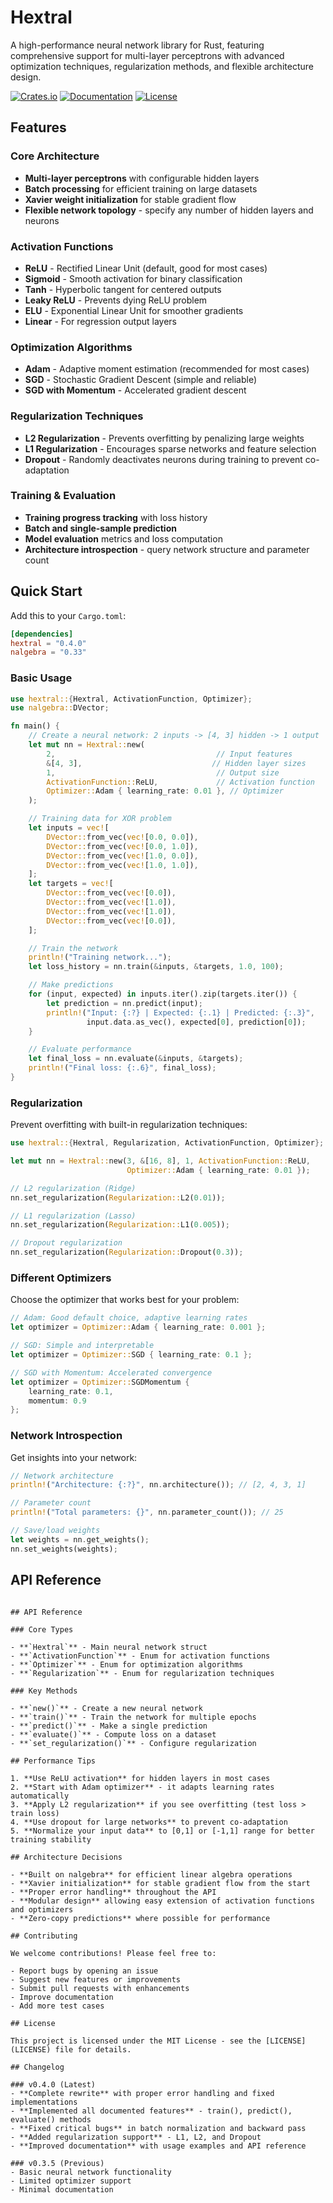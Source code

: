 # Hextral

A high-performance neural network library for Rust, featuring comprehensive support for multi-layer perceptrons with advanced optimization techniques, regularization methods, and flexible architecture design.

[![Crates.io](https://img.shields.io/crates/v/hextral.svg)](https://crates.io/crates/hextral)
[![Documentation](https://docs.rs/hextral/badge.svg)](https://docs.rs/hextral)
[![License](https://img.shields.io/crates/l/hextral.svg)](LICENSE)

## Features

### **Core Architecture**
- **Multi-layer perceptrons** with configurable hidden layers
- **Batch processing** for efficient training on large datasets
- **Xavier weight initialization** for stable gradient flow
- **Flexible network topology** - specify any number of hidden layers and neurons

### **Activation Functions**
- **ReLU** - Rectified Linear Unit (default, good for most cases)
- **Sigmoid** - Smooth activation for binary classification  
- **Tanh** - Hyperbolic tangent for centered outputs
- **Leaky ReLU** - Prevents dying ReLU problem
- **ELU** - Exponential Linear Unit for smoother gradients
- **Linear** - For regression output layers

### **Optimization Algorithms**
- **Adam** - Adaptive moment estimation (recommended for most cases)
- **SGD** - Stochastic Gradient Descent (simple and reliable)
- **SGD with Momentum** - Accelerated gradient descent

### **Regularization Techniques**
- **L2 Regularization** - Prevents overfitting by penalizing large weights
- **L1 Regularization** - Encourages sparse networks and feature selection
- **Dropout** - Randomly deactivates neurons during training to prevent co-adaptation

### **Training & Evaluation**
- **Training progress tracking** with loss history
- **Batch and single-sample prediction**
- **Model evaluation** metrics and loss computation
- **Architecture introspection** - query network structure and parameter count

## Quick Start

Add this to your `Cargo.toml`:

```toml
[dependencies]
hextral = "0.4.0"
nalgebra = "0.33"
```

### Basic Usage

```rust
use hextral::{Hextral, ActivationFunction, Optimizer};
use nalgebra::DVector;

fn main() {
    // Create a neural network: 2 inputs -> [4, 3] hidden -> 1 output
    let mut nn = Hextral::new(
        2,                                    // Input features
        &[4, 3],                             // Hidden layer sizes  
        1,                                    // Output size
        ActivationFunction::ReLU,             // Activation function
        Optimizer::Adam { learning_rate: 0.01 }, // Optimizer
    );

    // Training data for XOR problem
    let inputs = vec![
        DVector::from_vec(vec![0.0, 0.0]),
        DVector::from_vec(vec![0.0, 1.0]),
        DVector::from_vec(vec![1.0, 0.0]),
        DVector::from_vec(vec![1.0, 1.0]),
    ];
    let targets = vec![
        DVector::from_vec(vec![0.0]),
        DVector::from_vec(vec![1.0]),
        DVector::from_vec(vec![1.0]),
        DVector::from_vec(vec![0.0]),
    ];

    // Train the network
    println!("Training network...");
    let loss_history = nn.train(&inputs, &targets, 1.0, 100);

    // Make predictions
    for (input, expected) in inputs.iter().zip(targets.iter()) {
        let prediction = nn.predict(input);
        println!("Input: {:?} | Expected: {:.1} | Predicted: {:.3}", 
                 input.data.as_vec(), expected[0], prediction[0]);
    }

    // Evaluate performance
    let final_loss = nn.evaluate(&inputs, &targets);
    println!("Final loss: {:.6}", final_loss);
}
```


### Regularization

Prevent overfitting with built-in regularization techniques:

```rust
use hextral::{Hextral, Regularization, ActivationFunction, Optimizer};

let mut nn = Hextral::new(3, &[16, 8], 1, ActivationFunction::ReLU, 
                          Optimizer::Adam { learning_rate: 0.01 });

// L2 regularization (Ridge)
nn.set_regularization(Regularization::L2(0.01));

// L1 regularization (Lasso) 
nn.set_regularization(Regularization::L1(0.005));

// Dropout regularization
nn.set_regularization(Regularization::Dropout(0.3));
```

### Different Optimizers

Choose the optimizer that works best for your problem:

```rust
// Adam: Good default choice, adaptive learning rates
let optimizer = Optimizer::Adam { learning_rate: 0.001 };

// SGD: Simple and interpretable
let optimizer = Optimizer::SGD { learning_rate: 0.1 };

// SGD with Momentum: Accelerated convergence
let optimizer = Optimizer::SGDMomentum { 
    learning_rate: 0.1, 
    momentum: 0.9 
};
```

### Network Introspection

Get insights into your network:

```rust
// Network architecture
println!("Architecture: {:?}", nn.architecture()); // [2, 4, 3, 1]

// Parameter count  
println!("Total parameters: {}", nn.parameter_count()); // 25

// Save/load weights
let weights = nn.get_weights();
nn.set_weights(weights);
```

## API Reference
```

## API Reference

### Core Types

- **`Hextral`** - Main neural network struct
- **`ActivationFunction`** - Enum for activation functions
- **`Optimizer`** - Enum for optimization algorithms  
- **`Regularization`** - Enum for regularization techniques

### Key Methods

- **`new()`** - Create a new neural network
- **`train()`** - Train the network for multiple epochs
- **`predict()`** - Make a single prediction
- **`evaluate()`** - Compute loss on a dataset
- **`set_regularization()`** - Configure regularization

## Performance Tips

1. **Use ReLU activation** for hidden layers in most cases
2. **Start with Adam optimizer** - it adapts learning rates automatically
3. **Apply L2 regularization** if you see overfitting (test loss > train loss)
4. **Use dropout for large networks** to prevent co-adaptation
5. **Normalize your input data** to [0,1] or [-1,1] range for better training stability

## Architecture Decisions

- **Built on nalgebra** for efficient linear algebra operations
- **Xavier initialization** for stable gradient flow from the start
- **Proper error handling** throughout the API
- **Modular design** allowing easy extension of activation functions and optimizers
- **Zero-copy predictions** where possible for performance

## Contributing

We welcome contributions! Please feel free to:

- Report bugs by opening an issue
- Suggest new features or improvements  
- Submit pull requests with enhancements
- Improve documentation
- Add more test cases

## License

This project is licensed under the MIT License - see the [LICENSE](LICENSE) file for details.

## Changelog

### v0.4.0 (Latest)
- **Complete rewrite** with proper error handling and fixed implementations
- **Implemented all documented features** - train(), predict(), evaluate() methods
- **Fixed critical bugs** in batch normalization and backward pass
- **Added regularization support** - L1, L2, and Dropout
- **Improved documentation** with usage examples and API reference

### v0.3.5 (Previous)
- Basic neural network functionality
- Limited optimizer support
- Minimal documentation
